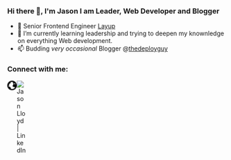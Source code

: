 ### Hi there 👋, I'm Jason I am Leader, Web Developer and Blogger 
- 🔭 Senior Frontend Engineer [Layup](https://www.trylayup.com/)
- 🌱 I’m currently learning leadership and trying to deepen my knownledge on everything Web development.
- 📫 Budding _very occasional_ Blogger @[thedeployguy](http://thedeployguy.com/)

### Connect with me:

[<img align="left" alt="thedeployguy.com" width="22px" src="https://raw.githubusercontent.com/iconic/open-iconic/master/svg/globe.svg" />][website]
[<img align="left" alt="Jason Lloyd | LinkedIn" width="22px" src="https://cdn.jsdelivr.net/npm/simple-icons@v3/icons/linkedin.svg" />][linkedin]

[website]: http://thedeployguy.com
[linkedin]: https://www.linkedin.com/in/jason-lloyd/
